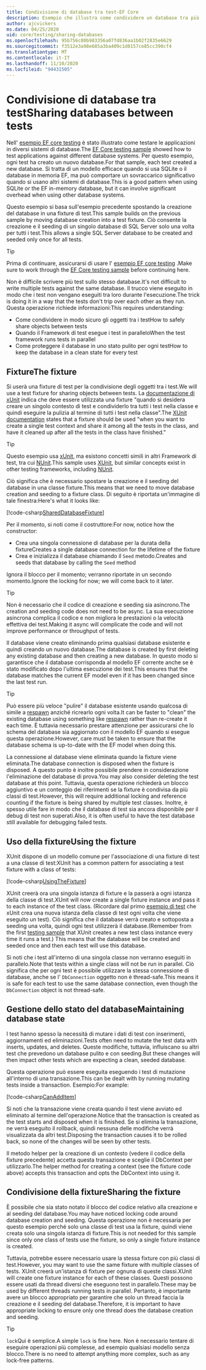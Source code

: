 ```yaml
---
title: Condivisione di database tra test-EF Core
description: Esempio che illustra come condividere un database tra più test
author: ajcvickers
ms.date: 04/25/2020
uid: core/testing/sharing-databases
ms.openlocfilehash: 95b756c80b983356a07fd836aa1b02f2835e6629
ms.sourcegitcommit: f3512e3a98e685a3ba409c1d0157ce85cc390cf4
ms.translationtype: MT
ms.contentlocale: it-IT
ms.lasthandoff: 11/10/2020
ms.locfileid: "94431505"
---
```

# <a name="sharing-databases-between-tests"></a><span data-ttu-id="d04d2-103">Condivisione di database tra test</span><span class="sxs-lookup"><span data-stu-id="d04d2-103">Sharing databases between tests</span></span>

<span data-ttu-id="d04d2-104">Nell' [esempio EF core testing](xref:core/testing/testing-sample) è stato illustrato come testare le applicazioni in diversi sistemi di database.</span><span class="sxs-lookup"><span data-stu-id="d04d2-104">The [EF Core testing sample](xref:core/testing/testing-sample) showed how to test applications against different database systems.</span></span>
<span data-ttu-id="d04d2-105">Per questo esempio, ogni test ha creato un nuovo database.</span><span class="sxs-lookup"><span data-stu-id="d04d2-105">For that sample, each test created a new database.</span></span>
<span data-ttu-id="d04d2-106">Si tratta di un modello efficace quando si usa SQLite o il database in memoria EF, ma può comportare un sovraccarico significativo quando si usano altri sistemi di database.</span><span class="sxs-lookup"><span data-stu-id="d04d2-106">This is a good pattern when using SQLite or the EF in-memory database, but it can involve significant overhead when using other database systems.</span></span>

<span data-ttu-id="d04d2-107">Questo esempio si basa sull'esempio precedente spostando la creazione del database in una fixture di test.</span><span class="sxs-lookup"><span data-stu-id="d04d2-107">This sample builds on the previous sample by moving database creation into a test fixture.</span></span>
<span data-ttu-id="d04d2-108">Ciò consente la creazione e il seeding di un singolo database di SQL Server solo una volta per tutti i test.</span><span class="sxs-lookup"><span data-stu-id="d04d2-108">This allows a single SQL Server database to be created and seeded only once for all tests.</span></span>

> [!TIP]
> <span data-ttu-id="d04d2-109">Prima di continuare, assicurarsi di usare l' [esempio EF core testing](xref:core/testing/testing-sample) .</span><span class="sxs-lookup"><span data-stu-id="d04d2-109">Make sure to work through the [EF Core testing sample](xref:core/testing/testing-sample) before continuing here.</span></span>

<span data-ttu-id="d04d2-110">Non è difficile scrivere più test sullo stesso database.</span><span class="sxs-lookup"><span data-stu-id="d04d2-110">It's not difficult to write multiple tests against the same database.</span></span>
<span data-ttu-id="d04d2-111">Il trucco viene eseguito in modo che i test non vengano eseguiti tra loro durante l'esecuzione.</span><span class="sxs-lookup"><span data-stu-id="d04d2-111">The trick is doing it in a way that the tests don't trip over each other as they run.</span></span>
<span data-ttu-id="d04d2-112">Questa operazione richiede informazioni:</span><span class="sxs-lookup"><span data-stu-id="d04d2-112">This requires understanding:</span></span>

* <span data-ttu-id="d04d2-113">Come condividere in modo sicuro gli oggetti tra i test</span><span class="sxs-lookup"><span data-stu-id="d04d2-113">How to safely share objects between tests</span></span>
* <span data-ttu-id="d04d2-114">Quando il Framework di test esegue i test in parallelo</span><span class="sxs-lookup"><span data-stu-id="d04d2-114">When the test framework runs tests in parallel</span></span>
* <span data-ttu-id="d04d2-115">Come proteggere il database in uno stato pulito per ogni test</span><span class="sxs-lookup"><span data-stu-id="d04d2-115">How to keep the database in a clean state for every test</span></span>  

## <a name="the-fixture"></a><span data-ttu-id="d04d2-116">Fixture</span><span class="sxs-lookup"><span data-stu-id="d04d2-116">The fixture</span></span>

<span data-ttu-id="d04d2-117">Si userà una fixture di test per la condivisione degli oggetti tra i test.</span><span class="sxs-lookup"><span data-stu-id="d04d2-117">We will use a test fixture for sharing objects between tests.</span></span>
<span data-ttu-id="d04d2-118">La [documentazione di xUnit](https://xunit.net/docs/shared-context.html) indica che deve essere utilizzata una fixture "quando si desidera creare un singolo contesto di test e condividerlo tra tutti i test nella classe e quindi eseguire la pulizia al termine di tutti i test nella classe".</span><span class="sxs-lookup"><span data-stu-id="d04d2-118">The [XUnit documentation](https://xunit.net/docs/shared-context.html) states that a fixture should be used "when you want to create a single test context and share it among all the tests in the class, and have it cleaned up after all the tests in the class have finished."</span></span>

> [!TIP]
> <span data-ttu-id="d04d2-119">Questo esempio usa [xUnit](https://xunit.net/), ma esistono concetti simili in altri Framework di test, tra cui [NUnit](https://nunit.org/).</span><span class="sxs-lookup"><span data-stu-id="d04d2-119">This sample uses [XUnit](https://xunit.net/), but similar concepts exist in other testing frameworks, including [NUnit](https://nunit.org/).</span></span>

<span data-ttu-id="d04d2-120">Ciò significa che è necessario spostare la creazione e il seeding del database in una classe fixture.</span><span class="sxs-lookup"><span data-stu-id="d04d2-120">This means that we need to move database creation and seeding to a fixture class.</span></span>
<span data-ttu-id="d04d2-121">Di seguito è riportata un'immagine di tale finestra:</span><span class="sxs-lookup"><span data-stu-id="d04d2-121">Here's what it looks like:</span></span>

[!code-csharp[SharedDatabaseFixture](../../../samples/core/Miscellaneous/Testing/ItemsWebApi/SharedDatabaseTests/SharedDatabaseFixture.cs?name=SharedDatabaseFixture)]

<span data-ttu-id="d04d2-122">Per il momento, si noti come il costruttore:</span><span class="sxs-lookup"><span data-stu-id="d04d2-122">For now, notice how the constructor:</span></span>

* <span data-ttu-id="d04d2-123">Crea una singola connessione di database per la durata della fixture</span><span class="sxs-lookup"><span data-stu-id="d04d2-123">Creates a single database connection for the lifetime of the fixture</span></span>
* <span data-ttu-id="d04d2-124">Crea e inizializza il database chiamando il `Seed` metodo.</span><span class="sxs-lookup"><span data-stu-id="d04d2-124">Creates and seeds that database by calling the `Seed` method</span></span>

<span data-ttu-id="d04d2-125">Ignora il blocco per il momento; verranno riportate in un secondo momento.</span><span class="sxs-lookup"><span data-stu-id="d04d2-125">Ignore the locking for now; we will come back to it later.</span></span>

> [!TIP]
> <span data-ttu-id="d04d2-126">Non è necessario che il codice di creazione e seeding sia asincrono.</span><span class="sxs-lookup"><span data-stu-id="d04d2-126">The creation and seeding code does not need to be async.</span></span>
> <span data-ttu-id="d04d2-127">La sua esecuzione asincrona complica il codice e non migliora le prestazioni o la velocità effettiva dei test.</span><span class="sxs-lookup"><span data-stu-id="d04d2-127">Making it async will complicate the code and will not improve performance or throughput of tests.</span></span>

<span data-ttu-id="d04d2-128">Il database viene creato eliminando prima qualsiasi database esistente e quindi creando un nuovo database.</span><span class="sxs-lookup"><span data-stu-id="d04d2-128">The database is created by first deleting any existing database and then creating a new database.</span></span>
<span data-ttu-id="d04d2-129">In questo modo si garantisce che il database corrisponda al modello EF corrente anche se è stato modificato dopo l'ultima esecuzione dei test.</span><span class="sxs-lookup"><span data-stu-id="d04d2-129">This ensures that the database matches the current EF model even if it has been changed since the last test run.</span></span>

> [!TIP]
> <span data-ttu-id="d04d2-130">Può essere più veloce "pulire" il database esistente usando qualcosa di simile a [respawn](https://jimmybogard.com/tag/respawn/) anziché ricrearlo ogni volta.</span><span class="sxs-lookup"><span data-stu-id="d04d2-130">It can be faster to "clean" the existing database using something like [respawn](https://jimmybogard.com/tag/respawn/) rather than re-create it each time.</span></span>
> <span data-ttu-id="d04d2-131">È tuttavia necessario prestare attenzione per assicurarsi che lo schema del database sia aggiornato con il modello EF quando si esegue questa operazione.</span><span class="sxs-lookup"><span data-stu-id="d04d2-131">However, care must be taken to ensure that the database schema is up-to-date with the EF model when doing this.</span></span>

<span data-ttu-id="d04d2-132">La connessione al database viene eliminata quando la fixture viene eliminata.</span><span class="sxs-lookup"><span data-stu-id="d04d2-132">The database connection is disposed when the fixture is disposed.</span></span>
<span data-ttu-id="d04d2-133">A questo punto è inoltre possibile prendere in considerazione l'eliminazione del database di prova.</span><span class="sxs-lookup"><span data-stu-id="d04d2-133">You may also consider deleting the test database at this point.</span></span>
<span data-ttu-id="d04d2-134">Tuttavia, questa operazione richiederà un blocco aggiuntivo e un conteggio dei riferimenti se la fixture è condivisa da più classi di test.</span><span class="sxs-lookup"><span data-stu-id="d04d2-134">However, this will require additional locking and reference counting if the fixture is being shared by multiple test classes.</span></span>
<span data-ttu-id="d04d2-135">Inoltre, è spesso utile fare in modo che il database di test sia ancora disponibile per il debug di test non superati.</span><span class="sxs-lookup"><span data-stu-id="d04d2-135">Also, it is often useful to have the test database still available for debugging failed tests.</span></span>  

## <a name="using-the-fixture"></a><span data-ttu-id="d04d2-136">Uso della fixture</span><span class="sxs-lookup"><span data-stu-id="d04d2-136">Using the fixture</span></span>

<span data-ttu-id="d04d2-137">XUnit dispone di un modello comune per l'associazione di una fixture di test a una classe di test:</span><span class="sxs-lookup"><span data-stu-id="d04d2-137">XUnit has a common pattern for associating a test fixture with a class of tests:</span></span>

[!code-csharp[UsingTheFixture](../../../samples/core/Miscellaneous/Testing/ItemsWebApi/SharedDatabaseTests/SharedDatabaseTest.cs?name=UsingTheFixture)]

<span data-ttu-id="d04d2-138">XUnit creerà ora una singola istanza di fixture e la passerà a ogni istanza della classe di test.</span><span class="sxs-lookup"><span data-stu-id="d04d2-138">XUnit will now create a single fixture instance and pass it to each instance of the test class.</span></span>
<span data-ttu-id="d04d2-139">(Ricordare dal primo [esempio di test](xref:core/testing/testing-sample) che xUnit crea una nuova istanza della classe di test ogni volta che viene eseguito un test). Ciò significa che il database verrà creato e sottoposta a seeding una volta, quindi ogni test utilizzerà il database.</span><span class="sxs-lookup"><span data-stu-id="d04d2-139">(Remember from the first [testing sample](xref:core/testing/testing-sample) that XUnit creates a new test class instance every time it runs a test.) This means that the database will be created and seeded once and then each test will use this database.</span></span>

<span data-ttu-id="d04d2-140">Si noti che i test all'interno di una singola classe non verranno eseguiti in parallelo.</span><span class="sxs-lookup"><span data-stu-id="d04d2-140">Note that tests within a single class will not be run in parallel.</span></span>
<span data-ttu-id="d04d2-141">Ciò significa che per ogni test è possibile utilizzare la stessa connessione di database, anche se l' `DbConnection` oggetto non è thread-safe.</span><span class="sxs-lookup"><span data-stu-id="d04d2-141">This means it is safe for each test to use the same database connection, even though the `DbConnection` object is not thread-safe.</span></span>

## <a name="maintaining-database-state"></a><span data-ttu-id="d04d2-142">Gestione dello stato del database</span><span class="sxs-lookup"><span data-stu-id="d04d2-142">Maintaining database state</span></span>

<span data-ttu-id="d04d2-143">I test hanno spesso la necessità di mutare i dati di test con inserimenti, aggiornamenti ed eliminazioni.</span><span class="sxs-lookup"><span data-stu-id="d04d2-143">Tests often need to mutate the test data with inserts, updates, and deletes.</span></span>
<span data-ttu-id="d04d2-144">Queste modifiche, tuttavia, influiscano su altri test che prevedono un database pulito e con seeding.</span><span class="sxs-lookup"><span data-stu-id="d04d2-144">But these changes will then impact other tests which are expecting a clean, seeded database.</span></span>

<span data-ttu-id="d04d2-145">Questa operazione può essere eseguita eseguendo i test di mutazione all'interno di una transazione.</span><span class="sxs-lookup"><span data-stu-id="d04d2-145">This can be dealt with by running mutating tests inside a transaction.</span></span>
<span data-ttu-id="d04d2-146">Esempio:</span><span class="sxs-lookup"><span data-stu-id="d04d2-146">For example:</span></span>

[!code-csharp[CanAddItem](../../../samples/core/Miscellaneous/Testing/ItemsWebApi/SharedDatabaseTests/SharedDatabaseTest.cs?name=CanAddItem)]

<span data-ttu-id="d04d2-147">Si noti che la transazione viene creata quando il test viene avviato ed eliminato al termine dell'operazione.</span><span class="sxs-lookup"><span data-stu-id="d04d2-147">Notice that the transaction is created as the test starts and disposed when it is finished.</span></span>
<span data-ttu-id="d04d2-148">Se si elimina la transazione, ne verrà eseguito il rollback, quindi nessuna delle modifiche verrà visualizzata da altri test.</span><span class="sxs-lookup"><span data-stu-id="d04d2-148">Disposing the transaction causes it to be rolled back, so none of the changes will be seen by other tests.</span></span>

<span data-ttu-id="d04d2-149">Il metodo helper per la creazione di un contesto (vedere il codice della fixture precedente) accetta questa transazione e sceglie il DbContext per utilizzarlo.</span><span class="sxs-lookup"><span data-stu-id="d04d2-149">The helper method for creating a context (see the fixture code above) accepts this transaction and opts the DbContext into using it.</span></span>

## <a name="sharing-the-fixture"></a><span data-ttu-id="d04d2-150">Condivisione della fixture</span><span class="sxs-lookup"><span data-stu-id="d04d2-150">Sharing the fixture</span></span>

<span data-ttu-id="d04d2-151">È possibile che sia stato notato il blocco del codice relativo alla creazione e al seeding del database.</span><span class="sxs-lookup"><span data-stu-id="d04d2-151">You may have noticed locking code around database creation and seeding.</span></span>
<span data-ttu-id="d04d2-152">Questa operazione non è necessaria per questo esempio perché solo una classe di test usa la fixture, quindi viene creata solo una singola istanza di fixture.</span><span class="sxs-lookup"><span data-stu-id="d04d2-152">This is not needed for this sample since only one class of tests use the fixture, so only a single fixture instance is created.</span></span>

<span data-ttu-id="d04d2-153">Tuttavia, potrebbe essere necessario usare la stessa fixture con più classi di test.</span><span class="sxs-lookup"><span data-stu-id="d04d2-153">However, you may want to use the same fixture with multiple classes of tests.</span></span>
<span data-ttu-id="d04d2-154">XUnit creerà un'istanza di fixture per ognuna di queste classi.</span><span class="sxs-lookup"><span data-stu-id="d04d2-154">XUnit will create one fixture instance for each of these classes.</span></span>
<span data-ttu-id="d04d2-155">Questi possono essere usati da thread diversi che eseguono test in parallelo.</span><span class="sxs-lookup"><span data-stu-id="d04d2-155">These may be used by different threads running tests in parallel.</span></span>
<span data-ttu-id="d04d2-156">Pertanto, è importante avere un blocco appropriato per garantire che solo un thread faccia la creazione e il seeding del database.</span><span class="sxs-lookup"><span data-stu-id="d04d2-156">Therefore, it is important to have appropriate locking to ensure only one thread does the database creation and seeding.</span></span>

> [!TIP]
> <span data-ttu-id="d04d2-157">`lock`Qui è semplice.</span><span class="sxs-lookup"><span data-stu-id="d04d2-157">A simple `lock` is fine here.</span></span>
> <span data-ttu-id="d04d2-158">Non è necessario tentare di eseguire operazioni più complesse, ad esempio qualsiasi modello senza blocco.</span><span class="sxs-lookup"><span data-stu-id="d04d2-158">There is no need to attempt anything more complex, such as any lock-free patterns.</span></span>
